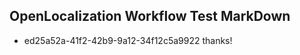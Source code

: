 ## OpenLocalization Workflow Test MarkDown
* ed25a52a-41f2-42b9-9a12-34f12c5a9922 thanks!

<!--HONumber=Jul16_HO3-->


